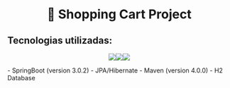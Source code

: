 <h1 align="center"> 🛒 Shopping Cart Project </h1>

## Tecnologias utilizadas: 

<p align="middle"><img src="https://img.shields.io/badge/Java-ED8B00?style=for-the-badge&logo=openjdk&logoColor=white"><img src="https://img.shields.io/badge/Spring-6DB33F?style=for-the-badge&logo=spring&logoColor=white"><img src="https://img.shields.io/badge/Hibernate-59666C?style=for-the-badge&logo=Hibernate&logoColor=white"></p>
- SpringBoot (version 3.0.2)
- JPA/Hibernate
- Maven (version 4.0.0)
- H2 Database
